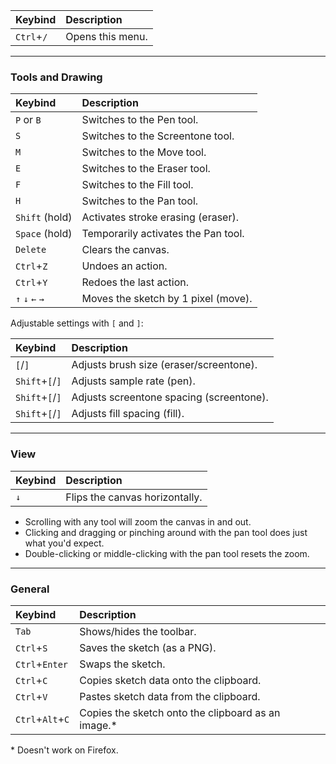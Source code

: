 
| Keybind          | Description      |
|:-----------------|:-----------------|
| `Ctrl`+`/`       | Opens this menu. |

---

### Tools and Drawing

| Keybind          | Description      |
|:-----------------|:-----------------|
| `P` or `B`       | Switches to the Pen tool. |
| `S`              | Switches to the Screentone tool. |
| `M`              | Switches to the Move tool. |
| `E`              | Switches to the Eraser tool. |
| `F`              | Switches to the Fill tool. |
| `H`              | Switches to the Pan tool. |
| `Shift` (hold)   | Activates stroke erasing (eraser). |
| `Space` (hold)   | Temporarily activates the Pan tool. |
| `Delete`         | Clears the canvas. |
| `Ctrl`+`Z`       | Undoes an action. |
| `Ctrl`+`Y`       | Redoes the last action. |
| `↑` `↓` `←` `→`  | Moves the sketch by 1 pixel (move). |

Adjustable settings with `[` and `]`:

| Keybind          | Description      |
|:-----------------|:-----------------|
| `[`/`]`          | Adjusts brush size (eraser/screentone). |
| `Shift`+`[`/`]`  | Adjusts sample rate (pen). |
| `Shift`+`[`/`]`  | Adjusts screentone spacing (screentone). |
| `Shift`+`[`/`]`  | Adjusts fill spacing (fill). |

---

### View

| Keybind          | Description      |
|:-----------------|:-----------------|
| `↓`              | Flips the canvas horizontally. |

- Scrolling with any tool will zoom the canvas in and out.
- Clicking and dragging or pinching around with the pan tool does just what you'd expect.
- Double-clicking or middle-clicking with the pan tool resets the zoom.

---

### General

| Keybind          | Description      |
|:-----------------|:-----------------|
| `Tab`            | Shows/hides the toolbar. |
| `Ctrl`+`S`       | Saves the sketch (as a PNG). |
| `Ctrl`+`Enter`   | Swaps the sketch. |
| `Ctrl`+`C`       | Copies sketch data onto the clipboard. |
| `Ctrl`+`V`       | Pastes sketch data from the clipboard. |
| `Ctrl`+`Alt`+`C` | Copies the sketch onto the clipboard as an image.\* |

\* Doesn't work on Firefox.
